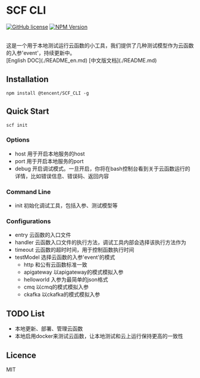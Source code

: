 # SCF CLI 
[![GitHub license](https://img.shields.io/badge/license-MIT-blue.svg)](./LICENSE)
[![NPM Version](https://img.shields.io/npm/v/scf-cli.svg?style=flat)](https://www.npmjs.com/package/scf-cli)


<br>
这是一个用于本地测试运行云函数的小工具，我们提供了几种测试模型作为云函数的入参'event'，持续更新中。
<br>
[English DOC](./README_en.md)
[中文版文档](./README.md)


## Installation
```
npm install @tencent/SCF_CLI -g
```

## Quick Start
```
scf init
```
### Options
* host 用于开启本地服务的host
* port 用于开启本地服务的port
* debug 开启调试模式。一旦开启，你将在bash控制台看到关于云函数运行的详情，比如错误信息、错误码、返回内容

### Command Line
* init 初始化调试工具，包括入参、测试模型等

### Configurations
* entry 云函数的入口文件
* handler 云函数入口文件的执行方法，调试工具内部会选择该执行方法作为
* timeout 云函数的超时时间，用于控制函数执行时间
* testModel 选择云函数的入参'event'的模式
    * http 和公有云函数标准一致
    * apigateway 以apigateway的模式模拟入参
    * helloworld 入参为最简单的json格式
    * cmq 以cmq的模式模拟入参
    * ckafka 以ckafka的模式模拟入参

## TODO List
* 本地更新、部署、管理云函数
* 本地启用docker来测试云函数，让本地测试和云上运行保持更高的一致性

## Licence
MIT

